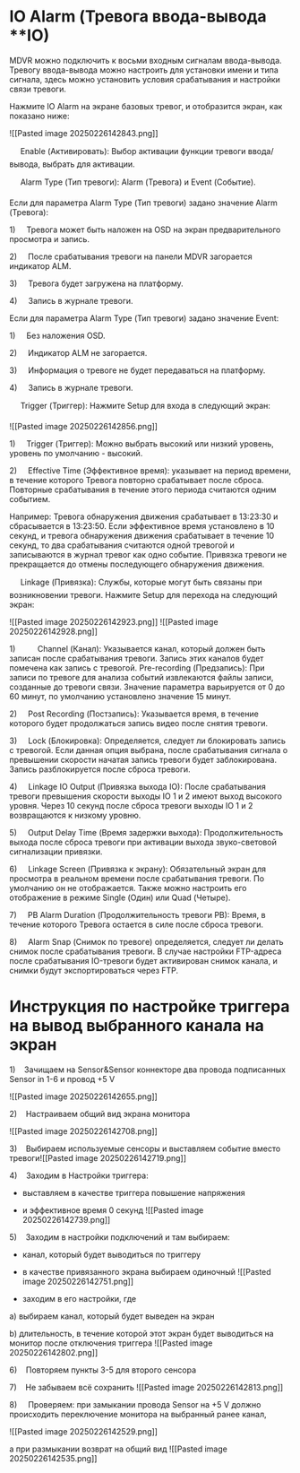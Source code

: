 # **IO Alarm (Тревога ввода-вывода** **IO)

MDVR можно подключить к восьми входным сигналам ввода-вывода. Тревогу ввода-вывода можно настроить для установки имени и типа сигнала, здесь можно установить условия срабатывания и настройки связи тревоги.

Нажмите IO Alarm на экране базовых тревог, и отобразится экран, как показано ниже:

![[Pasted image 20250226142843.png]]

****     Enable (Активировать): Выбор активации функции тревоги ввода/вывода, выбрать для активации.

****     Alarm Type (Тип тревоги): Alarm (Тревога) и Event (Событие).

Если для параметра Alarm Type (Тип тревоги) задано значение Alarm (Тревога):

1)     Тревога может быть наложен на OSD на экран предварительного просмотра и запись.

2)     После срабатывания тревоги на панели MDVR загорается индикатор ALM.

3)     Тревога будет загружена на платформу.

4)     Запись в журнале тревоги.

Если для параметра Alarm Type (Тип тревоги) задано значение Event:

1)     Без наложения OSD.

2)     Индикатор ALM не загорается.

3)     Информация о тревоге не будет передаваться на платформу.

4)     Запись в журнале тревоги.

****     Trigger (Триггер): Нажмите Setup для входа в следующий экран:

![[Pasted image 20250226142856.png]]

1)     Trigger (Триггер): Можно выбрать высокий или низкий уровень, уровень по умолчанию - высокий.

2)     Effective Time (Эффективное время): указывает на период времени, в течение которого Тревога повторно срабатывает после сброса. Повторные срабатывания в течение этого периода считаются одним событием.

Например: Тревога обнаружения движения срабатывает в 13:23:30 и сбрасывается в 13:23:50. Если эффективное время установлено в 10 секунд, и тревога обнаружения движения срабатывает в течение 10 секунд, то два срабатывания считаются одной тревогой и записываются в журнал тревог как одно событие. Привязка тревоги не прекращается до отмены последующего обнаружения движения.

****     Linkage (Привязка): Службы, которые могут быть связаны при возникновении тревоги. Нажмите Setup для перехода на следующий экран:

![[Pasted image 20250226142923.png]]
![[Pasted image 20250226142928.png]]

1)          Channel (Канал): Указывается канал, который должен быть записан после срабатывания тревоги. Запись этих каналов будет помечена как запись с тревогой. Pre-recording (Предзапись): При записи по тревоге для анализа событий извлекаются файлы записи, созданные до тревоги связи. Значение параметра варьируется от 0 до 60 минут, по умолчанию установлено значение 15 минут.

2)     Post Recording (Постзапись): Указывается время, в течение которого будет продолжаться запись видео после снятия тревоги.

3)     Lock (Блокировка): Определяется, следует ли блокировать запись с тревогой. Если данная опция выбрана, после срабатывания сигнала о превышении скорости начатая запись тревоги будет заблокирована. Запись разблокируется после сброса тревоги.

4)     Linkage IO Output (Привязка выхода IO): После срабатывания тревоги превышения скорости выходы IO 1 и 2 имеют выход высокого уровня. Через 10 секунд после сброса тревоги выходы IO 1 и 2 возвращаются к низкому уровню.

5)     Output Delay Time (Время задержки выхода): Продолжительность выхода после сброса тревоги при активации выхода звуко-световой сигнализации привязки.

6)     Linkage Screen (Привязка к экрану): Обязательный экран для просмотра в реальном времени после срабатывания тревоги. По умолчанию он не отображается. Также можно настроить его отображение в режиме Single (Один) или Quad (Четыре).

7)     PB Alarm Duration (Продолжительность тревоги PB): Время, в течение которого Тревога остается в силе после сброса тревоги.

8)     Alarm Snap (Снимок по тревоге) определяется, следует ли делать снимок после срабатывания тревоги. В случае настройки FTP-адреса после срабатывания IO-тревоги будет активирован снимок канала, и снимки будут экспортироваться через FTP.

# Инструкция по настройке триггера на вывод выбранного канала на экран

1)    Зачищаем на Sensor&Sensor коннекторе два провода подписанных Sensor in 1-6 и провод +5 V

![[Pasted image 20250226142655.png]]

2)    Настраиваем общий вид экрана монитора

![[Pasted image 20250226142708.png]]

3)    Выбираем используемые сенсоры и выставляем событие вместо тревоги![[Pasted image 20250226142719.png]]



4)    Заходим в Настройки триггера:

- выставляем в качестве триггера повышение напряжения

- и эффективное время 0 секунд ![[Pasted image 20250226142739.png]]

5)    Заходим в настройки подключений и там выбираем:

- канал, который будет выводиться по триггеру

- в качестве привязанного экрана выбираем одиночный ![[Pasted image 20250226142751.png]]

  

- заходим в его настройки, где

a) выбираем канал, который будет выведен на экран

b) длительность, в течение которой этот экран будет выводиться на монитор после отключения триггера ![[Pasted image 20250226142802.png]]

6)    Повторяем пункты 3-5 для второго сенсора

7)    Не забываем всё сохранить ![[Pasted image 20250226142813.png]]

  

8)     Проверяем: при замыкании провода Sensor на +5 V должно происходить переключение монитора на выбранный ранее канал,

![[Pasted image 20250226142529.png]]
  
а при размыкании возврат на общий вид
![[Pasted image 20250226142535.png]]